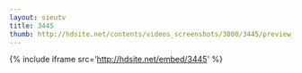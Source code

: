 ```yaml
---
layout: sieutv
title: 3445
thumb: http://hdsite.net/contents/videos_screenshots/3000/3445/preview_360p.mp4.jpg
---
```

{% include iframe src='http://hdsite.net/embed/3445' %}
 
